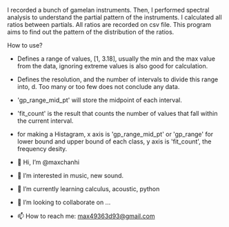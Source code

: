 I recorded a bunch of gamelan instruments. Then, I performed spectral analysis to understand the partial pattern of the instruments. 
I calculated all ratios between partials. All ratios are recorded on csv file. 
This program aims to find out the pattern of the distribution of the ratios.

How to use?
- Defines a range of values, [1, 3.18], usually the min and the max value from the data, ignoring extreme values is also good for calculation.
- Defines the resolution, and the number of intervals to divide this range into, d. Too many or too few does not conclude any data.
- 'gp_range_mid_pt' will store the midpoint of each interval.
- 'fit_count' is the result that counts the number of values that fall within the current interval.
- for making a Histagram, x axis is 'gp_range_mid_pt' or 'gp_range' for lower bound and upper bound of each class, y axis is 'fit_count', the frequency desity.

- 👋 Hi, I’m @maxchanhi
- 👀 I’m interested in music, new sound.
- 🌱 I’m currently learning calculus, acoustic, python
- 💞️ I’m looking to collaborate on ...
- 📫 How to reach me: max49363d93@gmail.com

<!---
maxchanhi/maxchanhi is a ✨ special ✨ repository because its `README.md` (this file) appears on your GitHub profile.
You can click the Preview link to take a look at your changes.
--->

